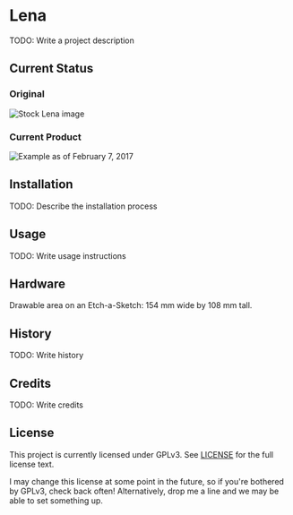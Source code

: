 # Lena

TODO: Write a project description

## Current Status
### Original
![Stock Lena image](images/lena.png "Stock Lena image")
### Current Product
![Example as of February 7, 2017](images/2017-02-07.png "Current product")

## Installation

TODO: Describe the installation process

## Usage
TODO: Write usage instructions

## Hardware
Drawable area on an Etch-a-Sketch: 154 mm wide by 108 mm tall.

## History
TODO: Write history

## Credits
TODO: Write credits

## License
This project is currently licensed under GPLv3. See [LICENSE](LICENSE) for the full license text.

I may change this license at some point in the future, so if you're bothered by GPLv3, check back often! Alternatively, drop me a line and we may be able to set something up.
